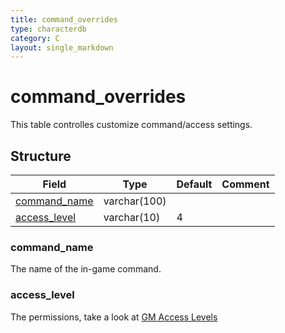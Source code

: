 ```yaml
---
title: command_overrides
type: characterdb
category: C
layout: single_markdown
---
```


# command_overrides
This table controlles customize command/access settings.

## Structure

Field                         | Type         | Default | Comment
----------------------------- | ------------ | ------- | -------
[command_name](#command_name) | varchar(100) |         |        
[access_level](#access_level) | varchar(10)  | 4       |        

### command_name

The name of the in-game command.

### access_level

The permissions, take a look at [GM Access Levels](/Wiki/docs/commands/access_levels/ "GM Access Levels")